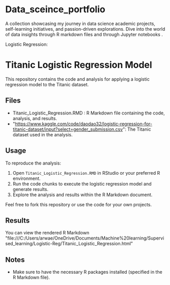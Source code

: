 # Data_sceince_portfolio
A collection showcasing my journey in data science academic projects, self-learning initiatives, and passion-driven explorations. Dive into the world of data insights through R markdown files and through Jupyter notebooks .

Logistic Regression:
# Titanic Logistic Regression Model

This repository contains the code and analysis for applying a logistic regression model to the Titanic dataset.

## Files

- Titanic_Logistic_Regression.RMD : R Markdown file containing the code, analysis, and results.
- "https://www.kaggle.com/code/daodao32/logistic-regression-for-titanic-dataset/input?select=gender_submission.csv": The Titanic dataset used in the analysis.

## Usage

To reproduce the analysis:

1. Open `Titanic_Logistic_Regression.RMD` in RStudio or your preferred R environment.
2. Run the code chunks to execute the logistic regression model and generate results.
3. Explore the analysis and results within the R Markdown document.

Feel free to fork this repository or use the code for your own projects.

## Results

You can view the rendered R Markdown "file:///C:/Users/arwae/OneDrive/Documents/Machine%20learning/Supervised_learning/Logistic-Reg/Titanic_Logistic_Regression.html"

## Notes

- Make sure to have the necessary R packages installed (specified in the R Markdown file).
